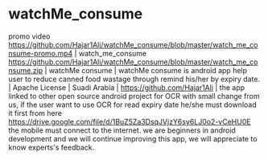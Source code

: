 # watchMe_consume
promo video https://github.com/Hajar1Ali/watchMe_consume/blob/master/watch_me_consume-promo.mp4
| watch_me_consume https://github.com/Hajar1Ali/watchMe_consume/blob/master/watch_me_consume.zip | watchMe consume | watchMe consume is android app help user to reduce canned food wastage through remind his/her by expiry date. | Apache License | Suadi Arabia | https://github.com/Hajar1Ali |
the app linked to other open source android project for OCR with small change from us, if the user want to use OCR for read expiry date he/she must download it first from here https://drive.google.com/file/d/1BuZ5Za3DsqJVjzY6sy6LJ0o2-vCeHU0E 
the mobile must connect to the internet.
we are beginners in android development and we will continue improving this app, we will appreciate to know experts's feedback.
